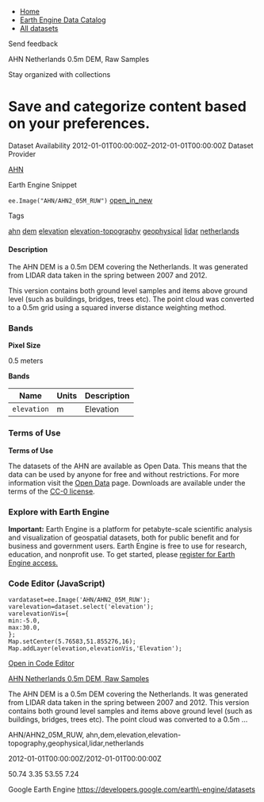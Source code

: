 



* [Home](https://developers.google.com/)
* [Earth Engine Data Catalog](https://developers.google.com/earth-engine/datasets)
* [All datasets](https://developers.google.com/earth-engine/datasets/catalog)





 
 
 Send feedback
 
 

AHN Netherlands 0\.5m DEM, Raw Samples


 
 Stay organized with collections
 

 
 Save and categorize content based on your preferences.
========================================================================================================================================








Dataset Availability
2012\-01\-01T00:00:00Z–2012\-01\-01T00:00:00Z
Dataset Provider


[AHN](https://www.ahn.nl)



Earth Engine Snippet


`ee.Image("AHN/AHN2_05M_RUW")` 
[open\_in\_new](https://code.earthengine.google.com/?scriptPath=Examples:Datasets/AHN/AHN_AHN2_05M_RUW)





Tags


[ahn](/earth-engine/datasets/tags/ahn)
[dem](/earth-engine/datasets/tags/dem)
[elevation](/earth-engine/datasets/tags/elevation)
[elevation\-topography](/earth-engine/datasets/tags/elevation-topography)
[geophysical](/earth-engine/datasets/tags/geophysical)
[lidar](/earth-engine/datasets/tags/lidar)
[netherlands](/earth-engine/datasets/tags/netherlands)








#### Description



The AHN DEM is a 0\.5m DEM covering the Netherlands. It was generated from
LIDAR data taken in the spring between 2007 and 2012\.


This version contains both ground level samples and items above ground level
(such as buildings, bridges, trees etc). The point cloud was converted to a
0\.5m grid using a squared inverse distance weighting method.





### Bands



**Pixel Size**
  
0\.5 meters



**Bands**




| Name | Units | Description |
| --- | --- | --- |
| `elevation` | m | Elevation |




### Terms of Use


**Terms of Use**


The datasets of the AHN are available as Open Data.
This means that the data can be used by anyone for free and without
restrictions. For more information visit the
[Open Data](https://www.ahn.nl/open-data/) page. Downloads are available
under the terms of the
[CC\-0 license](https://data.overheid.nl/licenties-voor-hergebruik).




### Explore with Earth Engine


**Important:** 
 Earth Engine is a platform for petabyte\-scale scientific analysis and visualization of
 geospatial datasets, both for public benefit and for business and government users.
 Earth Engine is free to use for research, education, and nonprofit use. To get started, please
 [register for Earth Engine access.](https://console.cloud.google.com/earth-engine)



### Code Editor (JavaScript)



```
vardataset=ee.Image('AHN/AHN2_05M_RUW');
varelevation=dataset.select('elevation');
varelevationVis={
min:-5.0,
max:30.0,
};
Map.setCenter(5.76583,51.855276,16);
Map.addLayer(elevation,elevationVis,'Elevation');
```



[Open in Code Editor](https://code.earthengine.google.com/?scriptPath=Examples:Datasets/AHN/AHN_AHN2_05M_RUW)


[AHN Netherlands 0\.5m DEM, Raw Samples](/earth-engine/datasets/catalog/AHN_AHN2_05M_RUW)

The AHN DEM is a 0\.5m DEM covering the Netherlands. It was generated from LIDAR data taken in the spring between 2007 and 2012\. This version contains both ground level samples and items above ground level (such as buildings, bridges, trees etc). The point cloud was converted to a 0\.5m …

 AHN/AHN2\_05M\_RUW,
 ahn,dem,elevation,elevation\-topography,geophysical,lidar,netherlands

2012\-01\-01T00:00:00Z/2012\-01\-01T00:00:00Z



 50\.74 3\.35 53\.55 7\.24
 



Google Earth Engine
https://developers.google.com/earth\-engine/datasets








